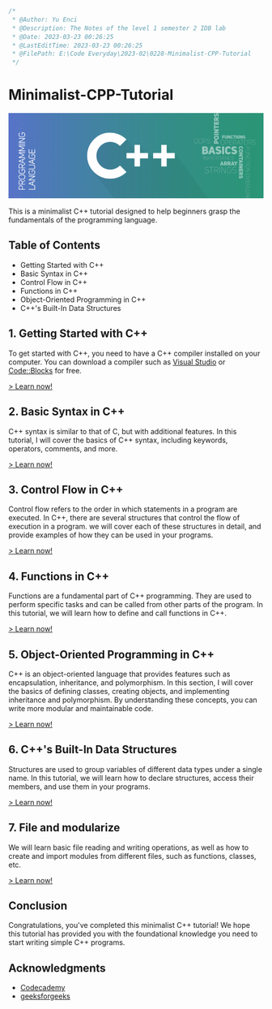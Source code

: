 ```JavaScript
/*
 * @Author: Yu Enci
 * @Description: The Notes of the level 1 semester 2 IDB lab
 * @Date: 2023-03-23 00:26:25
 * @LastEditTime: 2023-03-23 00:26:25
 * @FilePath: E:\Code Everyday\2023-02\0228-Minimalist-CPP-Tutorial
 */
```

# Minimalist-CPP-Tutorial

![img](image/titleShadow-768x256.png)

This is a minimalist C++ tutorial designed to help beginners grasp the fundamentals of the programming language.



## Table of Contents

- Getting Started with C++
- Basic Syntax in C++
- Control Flow in C++
- Functions in C++
- Object-Oriented Programming in C++
- C++'s Built-In Data Structures



## 1. Getting Started with C++

To get started with C++, you need to have a C++ compiler installed on your computer. You can download a compiler such as [Visual Studio](https://visualstudio.microsoft.com/downloads/) or [Code::Blocks](http://www.codeblocks.org/downloads/binaries) for free.

[> Learn now!](https://github.com/yuenci/Minimalist-CPP-Tutorial/blob/main/tutorial/1.Getting%20Started.md)

## 2. Basic Syntax in C++

C++ syntax is similar to that of C, but with additional features. In this tutorial, I will cover the basics of C++ syntax, including keywords, operators, comments, and more.

[> Learn now!](https://github.com/yuenci/Minimalist-CPP-Tutorial/blob/main/tutorial/2.Basic%20Syntax.md)

## 3. Control Flow in C++

Control flow refers to the order in which statements in a program are executed. In C++, there are several structures that control the flow of execution in a program. we will cover each of these structures in detail, and provide examples of how they can be used in your programs.

[> Learn now!](https://github.com/yuenci/Minimalist-CPP-Tutorial/blob/main/tutorial/3.Control%20Flow.md)

## 4. Functions in C++

Functions are a fundamental part of C++ programming. They are used to perform specific tasks and can be called from other parts of the program. In this tutorial, we will learn how to define and call functions in C++.

[> Learn now!](https://github.com/yuenci/Minimalist-CPP-Tutorial/blob/main/tutorial/4.Functions.md)

## 5. Object-Oriented Programming in C++

C++ is an object-oriented language that provides features such as encapsulation, inheritance, and polymorphism. In this section, I will cover the basics of defining classes, creating objects, and implementing inheritance and polymorphism. By understanding these concepts, you can write more modular and maintainable code.

[> Learn now!](https://github.com/yuenci/Minimalist-CPP-Tutorial/blob/main/tutorial/5.Object-Oriented%20Programming.md)

## 6. C++'s Built-In Data Structures

Structures are used to group variables of different data types under a single name. In this tutorial, we will learn how to declare structures, access their members, and use them in your programs.

[> Learn now!](https://github.com/yuenci/Minimalist-CPP-Tutorial/blob/main/tutorial/6.Built-In%20Data%20Structures.md)

## 7. File and modularize

We will learn basic file reading and writing operations, as well as how to create and import modules from different files, such as functions, classes, etc.

[> Learn now!](https://github.com/yuenci/Minimalist-CPP-Tutorial/blob/main/tutorial/7.File%20and%20modularize.md)


## Conclusion

Congratulations, you've completed this minimalist C++ tutorial! We hope this tutorial has provided you with the foundational knowledge you need to start writing simple C++ programs.



## Acknowledgments

* [Codecademy](https://www.codecademy.com/learn/c-plus-plus-for-programmers/modules/getting-started-with-c-plus-plus/cheatsheet)
* [geeksforgeeks](https://www.geeksforgeeks.org/c-plus-plus/)
